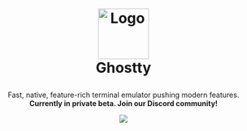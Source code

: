 <h1>
<p align="center">
  <img src="https://user-images.githubusercontent.com/1299/199110421-9ff5fc30-a244-441e-9882-26070662adf9.png" alt="Logo" width="100">
  <br>Ghostty
</h1>
  <p align="center">
    Fast, native, feature-rich terminal emulator pushing modern features.
    <br />
    <strong>Currently in private beta. Join our Discord community!</strong>
  </p>
  <p align="center">
    <a target="_blank" href="https://discord.gg/ghostty">
      <img src="https://dcbadge.limes.pink/api/server/https://discord.gg/ghostty">
    </a>
  </p>
</p>
